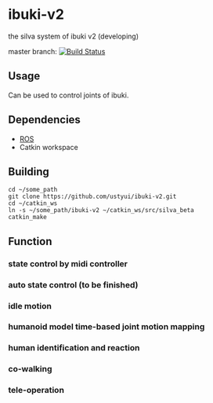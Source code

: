 # ibuki-v2
the silva system of ibuki v2 (developing)

master branch: [![Build Status](https://travis-ci.org/ustyui/ibuki-v2.svg?branch=master)](https://travis-ci.org/ustyui/ibuki-v2)

## Usage
Can be used to control joints of ibuki.
## Dependencies
- [ROS](http://www.ros.org)
- Catkin workspace

## Building 
```
cd ~/some_path
git clone https://github.com/ustyui/ibuki-v2.git
cd ~/catkin_ws
ln -s ~/some_path/ibuki-v2 ~/catkin_ws/src/silva_beta
catkin_make
```
## Function
### state control by midi controller
### auto state control (to be finished)
### idle motion
### humanoid model time-based joint motion mapping
### human identification and reaction
### co-walking
### tele-operation
